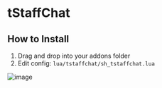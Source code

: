 # tStaffChat

## How to Install
1) Drag and drop into your addons folder
2) Edit config: `lua/tstaffchat/sh_tstaffchat.lua`

![image](https://tasid.xyz/screenshots/DcSQj)
